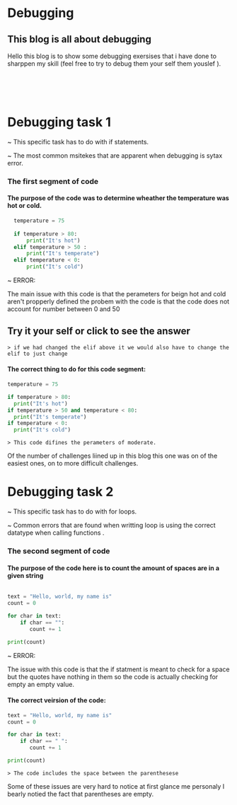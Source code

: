 # Debugging 
<h2>
  This blog is all about debugging 
</h2>

 Hello this blog is to show some debugging exersises that i have done to sharppen my skill (feel free to try to debug them your self them youslef ).
 </br>
 </br>
 </br>
 </br>
 </br>
# Debugging task 1 

  ~ This specific task has to do with if statements.
  
  ~ The most common msitekes that are apparent when debugging is sytax error. 
<h3>
  The first segment of code 
</h3>

<h4>
  The purpose of the code was to determine wheather the temperature was hot or cold. 
</h4>

```python
  temperature = 75
  
  if temperature > 80:
      print("It's hot")
  elif temperature > 50 :
      print("It's temperate")
  elif temperature < 0:
      print("It's cold")
```
~ ERROR:

The main issue with this code is that the perameters for beign hot and cold aren't propperly defined 
the probem with the code is that the code does not account for number between 0 and 50 


<h2>
	Try it your self or click to see the answer
</h2>

	> if we had changed the elif above it we would also have to change the elif to just change


<h4>
  The correct thing to do for this code segment:
</h4>



```python
temperature = 75

if temperature > 80:
  print("It's hot")
if temperature > 50 and temperature < 80:
  print("It's temperate")
if temperature < 0:
  print("It's cold")
```

	> This code difines the perameters of moderate.

Of the number of challenges liined up in this blog this one was on of the easiest ones, on to more difficult challenges.

# Debugging task 2 

  ~ This specific task has to do with for loops.
  
  ~ Common errors that are found when writting loop is using the correct datatype when calling functions . 
<h3>
  The second segment of code 
</h3>

<h4>
	The purpose of the code here is to count the amount of spaces are in a given string
</h4>

```python

text = "Hello, world, my name is"
count = 0

for char in text:
    if char == "":
       count += 1

print(count)

```

~ ERROR:


The issue with this code is that the if statment is meant to check for a space but the quotes have nothing in them so the 
code is actually checking for empty an empty value.

<h4>
	The correct veirsion of the code:
</h4>

```python
text = "Hello, world, my name is"
count = 0

for char in text:
    if char == " ":
       count += 1

print(count)
```
	> The code includes the space between the parenthesese

Some of these issues are very hard to notice at first glance me personaly I bearly notied the fact that parentheses are empty.
